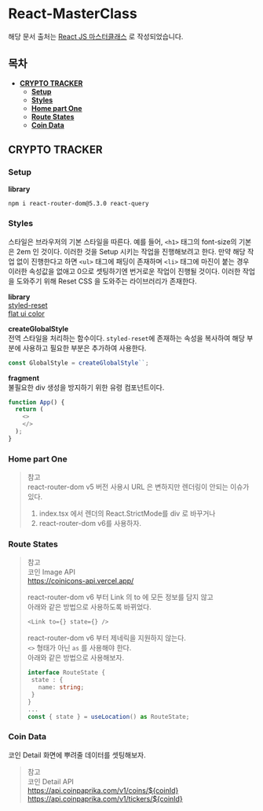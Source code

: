 # React-MasterClass
해당 문서 출처는 [React JS 마스터클래스](https://nomadcoders.co/react-masterclass/lobby) 로 작성되었습니다.

## 목차
* **[CRYPTO TRACKER](#crypto-tracker)**
    * **[Setup](#setup)**
    * **[Styles](#styles)**
    * **[Home part One](#home-part-one)**
    * **[Route States](#route-states)**
    * **[Coin Data](#coin-data)**

## CRYPTO TRACKER
### Setup
__library__   
```
npm i react-router-dom@5.3.0 react-query
```

### Styles   
스타일은 브라우저의 기본 스타일을 따른다. 예를 들어, `<h1>` 태그의 font-size의 기본은 2em 인 것이다. 이러한 것을 Setup 시키는 작업을 진행해보려고 한다. 
만약 해당 작업 없이 진행한다고 하면 `<ul>` 태그에 패딩이 존재하며 `<li>` 태그에 마진이 붙는 경우 이러한 속성값을 없애고 0으로 셋팅하기엔 번거로운 작업이 진행될 것이다. 
이러한 작업을 도와주기 위해 Reset CSS 을 도와주는 라이브러리가 존재한다.    

__library__    
[styled-reset](https://github.com/zacanger/styled-reset/blob/master/src/index.ts)   
[flat ui color](https://flatuicolors.com/)

__createGlobalStyle__   
전역 스타일을 처리하는 함수이다. `styled-reset`에 존재하는 속성을 복사하여 해당 부분에 사용하고 필요한 부분은 추가하여 사용한다.
```javascript
const GlobalStyle = createGlobalStyle``;
```

__fragment__   
불필요한 div 생성을 방지하기 위한 유령 컴포넌트이다.
```javascript
function App() {
  return (
    <>
    </>
  );
}
```

### Home part One
> 참고   
> react-router-dom v5 버전 사용시 URL 은 변하지만 렌더링이 안되는 이슈가 있다.
> 1. index.tsx 에서 렌더의 React.StrictMode를 div 로 바꾸거나
> 2. react-router-dom v6를 사용하자.

### Route States
> 참고   
> 코인 Image API   
> https://coinicons-api.vercel.app/
> 
> react-router-dom v6 부터 Link 의 to 에 모든 정보를 담지 않고   
> 아래와 같은 방법으로 사용하도록 바뀌었다.
> ```javascript
> <Link to={} state={} />
> ```
> react-router-dom v6 부터 제네릭을 지원하지 않는다.   
> `<>` 형태가 아닌 `as` 를 사용해야 한다.   
> 아래와 같은 방법으로 사용해보자.   
> ```typescript
> interface RouteState {
>  state : {
>    name: string;
>  }
> }
> ...
> const { state } = useLocation() as RouteState;
> ```

### Coin Data
코인 Detail 화면에 뿌려줄 데이터를 셋팅해보자.   
> 참고   
> 코인 Detail API   
> https://api.coinpaprika.com/v1/coins/${coinId}     
> https://api.coinpaprika.com/v1/tickers/${coinId}   
